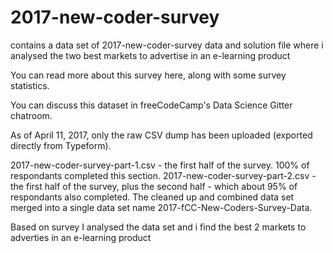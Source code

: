 # 2017-new-coder-survey
contains a data set of 2017-new-coder-survey data and solution file where i analysed the two best markets to advertise in an e-learning product

You can read more about this survey here, along with some survey statistics.

You can discuss this dataset in freeCodeCamp's Data Science Gitter chatroom.

As of April 11, 2017, only the raw CSV dump has been uploaded (exported directly from Typeform).

2017-new-coder-survey-part-1.csv - the first half of the survey. 100% of respondants completed this section.
2017-new-coder-survey-part-2.csv - the first half of the survey, plus the second half - which about 95% of respondants also completed.
The cleaned up and combined data set merged into a single data set name 2017-fCC-New-Coders-Survey-Data.

Based on survey I analysed the data set and i find the best 2 markets to adverties in an e-learning product



